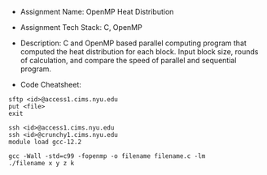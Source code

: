  - Assignment Name: OpenMP Heat Distribution

 - Assignment Tech Stack: C, OpenMP

 - Description: C and OpenMP based parallel computing program that computed the heat distribution for each block. Input block size, rounds of calculation, and compare the speed of parallel and sequential program.

 - Code Cheatsheet:
 ```
sftp <id>@access1.cims.nyu.edu
put <file>
exit

ssh <id>@access1.cims.nyu.edu
ssh <id>@crunchy1.cims.nyu.edu
module load gcc-12.2

gcc -Wall -std=c99 -fopenmp -o filename filename.c -lm
./filename x y z k

 ```

